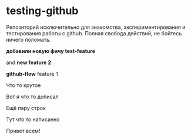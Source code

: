 # testing-github
Репозиторий исключительно для знакомства, экспериментирования и тестирования работы с github. Полная свобода действий, не бойтесь ничего поломать.

**добавили новую фичу test-feature**

and **new feature 2**

**github-flow** feature 1

Что то крутое 

Вот я что то дописал 

Ещё пару строк 

Тут что то написанно 

Привет всем!